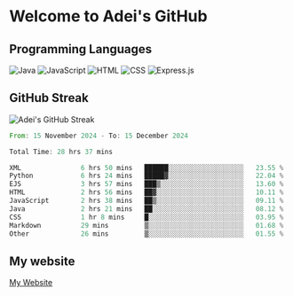 # Welcome to Adei's GitHub

## Programming Languages
![Java](https://img.shields.io/badge/Java-007396?style=flat-square&logo=java&logoColor=white)
![JavaScript](https://img.shields.io/badge/JavaScript-F7DF1E?style=flat-square&logo=javascript&logoColor=black)
![HTML](https://img.shields.io/badge/HTML-E34F26?style=flat-square&logo=html5&logoColor=white)
![CSS](https://img.shields.io/badge/CSS-1572B6?style=flat-square&logo=css3&logoColor=white)
![Express.js](https://img.shields.io/badge/Express.js-000000?style=flat-square&logo=express&logoColor=white)


## GitHub Streak
![Adei's GitHub Streak](https://github-readme-streak-stats.herokuapp.com/?user=AdeiTamayo&hide_border=true)

<!--START_SECTION:waka-->

```rust
From: 15 November 2024 - To: 15 December 2024

Total Time: 28 hrs 37 mins

XML               6 hrs 50 mins   ██████░░░░░░░░░░░░░░░░░░░   23.55 %
Python            6 hrs 24 mins   █████▓░░░░░░░░░░░░░░░░░░░   22.04 %
EJS               3 hrs 57 mins   ███▒░░░░░░░░░░░░░░░░░░░░░   13.60 %
HTML              2 hrs 56 mins   ██▓░░░░░░░░░░░░░░░░░░░░░░   10.11 %
JavaScript        2 hrs 38 mins   ██▒░░░░░░░░░░░░░░░░░░░░░░   09.11 %
Java              2 hrs 21 mins   ██░░░░░░░░░░░░░░░░░░░░░░░   08.12 %
CSS               1 hr 8 mins     █░░░░░░░░░░░░░░░░░░░░░░░░   03.95 %
Markdown          29 mins         ▒░░░░░░░░░░░░░░░░░░░░░░░░   01.68 %
Other             26 mins         ▒░░░░░░░░░░░░░░░░░░░░░░░░   01.55 %
```

<!--END_SECTION:waka-->

## My website
[My Website](https://adei.eus)


